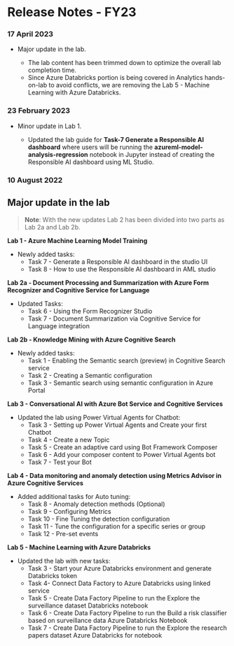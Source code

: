 # Release Notes - FY23

### 17 April 2023

 - Major update in the lab.
 
   - The lab content has been trimmed down to optimize the overall lab completion time.
   - Since Azure Databricks portion is being covered in Analytics hands-on-lab to avoid conflicts, we are removing the Lab 5 - Machine Learning with Azure Databricks.


### 23 February 2023

 - Minor update in Lab 1.
 
   - Updated the lab guide for **Task-7 Generate a Responsible AI dashboard** where users will be running the **azureml-model-analysis-regression** notebook in Jupyter instead of creating the Responsible AI dashboard using ML Studio. 

### 10 August 2022

## Major update in the lab
  
> **Note**: With the new updates Lab 2 has been divided into two parts as Lab 2a and Lab 2b.
  
  **Lab 1 - Azure Machine Learning Model Training** 
  
  - Newly added tasks: 
    - Task 7 - Generate a Responsible AI dashboard in the studio UI 
    - Task 8 - How to use the Responsible AI dashboard in AML studio
  
  **Lab 2a - Document Processing and Summarization with Azure Form Recognizer and Cognitive Service for Language**
  
  - Updated Tasks:  
    - Task 6 - Using the Form Recognizer Studio 
    - Task 7 - Document Summarization via Cognitive Service for Language integration 
  
  **Lab 2b - Knowledge Mining with Azure Cognitive Search**
  
  - Newly added tasks: 
    - Task 1 - Enabling the Semantic search (preview) in Cognitive Search service 
    - Task 2 - Creating a Semantic configuration 
    - Task 3 - Semantic search using semantic configuration in Azure Portal 

  **Lab 3 - Conversational AI with Azure Bot Service and Cognitive Services**
  
  - Updated the lab using Power Virtual Agents for Chatbot:
    - Task 3 - Setting up Power Virtual Agents and Create your first Chatbot
    - Task 4 - Create a new Topic
    - Task 5 - Create an adaptive card using Bot Framework Composer
    - Task 6 - Add your composer content to Power Virtual Agents bot
    - Task 7 - Test your Bot

  **Lab 4 - Data monitoring and anomaly detection using Metrics Advisor in Azure Cognitive Services**
  
  - Added additional tasks for Auto tuning:
    - Task 8 - Anomaly detection methods (Optional)
    - Task 9 - Configuring Metrics
    - Task 10 - Fine Tuning the detection configuration
    - Task 11 - Tune the configuration for a specific series or group
    - Task 12 - Pre-set events

  **Lab 5 - Machine Learning with Azure Databricks**
  
  - Updated the lab with new tasks: 
    - Task 3 - Start your Azure Databricks environment and generate Databricks token 
    - Task 4- Connect Data Factory to Azure Databricks using linked service 
    - Task 5 - Create Data Factory Pipeline to run the Explore the surveillance dataset Databricks notebook 
    - Task 6 - Create Data Factory Pipeline to run the Build a risk classifier based on surveillance data Azure Databricks Notebook 
    - Task 7 - Create Data Factory Pipeline to run the Explore the research papers dataset Azure Databricks for notebook
